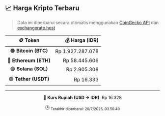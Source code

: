 

<!-- HARGA_KRIPTO -->
## 📈 Harga Kripto Terbaru

> Data ini diperbarui secara otomatis menggunakan [CoinGecko API](https://www.coingecko.com/) dan [exchangerate.host](https://exchangerate.host/)

<div align="center">

| 🪙 Token | 💰 Harga (IDR) |
|:------:|---------------:|
| 🟠 **Bitcoin (BTC)**   | Rp 1.927.287.078 |
| 🔵 **Ethereum (ETH)**  | Rp 58.445.606 |
| 🟣 **Solana (SOL)**    | Rp 2.905.308 |
| 🟢 **Tether (USDT)**   | Rp 16.333 |

---

💱 **Kurs Rupiah (USD → IDR)**: Rp 16.328

🕒 <sub>Terakhir diperbarui: 20/7/2025, 03.50.40</sub>

</div>
<!-- /HARGA_KRIPTO -->